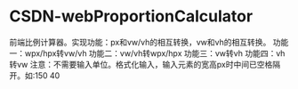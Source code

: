 # CSDN-webProportionCalculator
前端比例计算器。实现功能：px和vw/vh的相互转换，vw和vh的相互转换。
功能一：wpx/hpx转vw/vh
功能二：vw/vh转wpx/hpx
功能三：vw转vh
功能四：vh转vw
注意：不需要输入单位。格式化输入，输入元素的宽高px时中间已空格隔开。如:150 40
